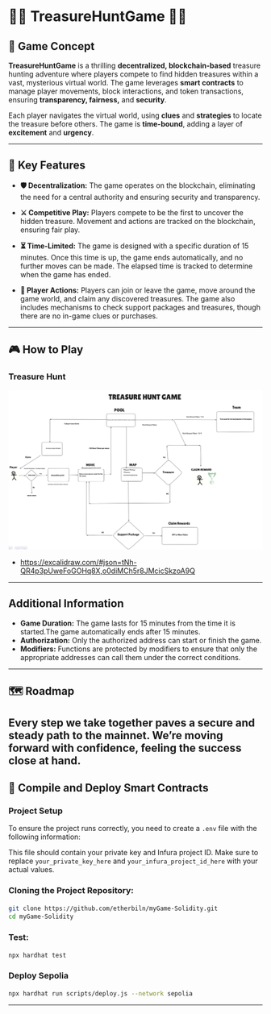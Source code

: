 # 🏴‍☠️ TreasureHuntGame 🏴‍☠️

## 🌟 Game Concept

**TreasureHuntGame** is a thrilling **decentralized, blockchain-based** treasure hunting adventure where players compete to find hidden treasures within a vast, mysterious virtual world. The game leverages **smart contracts** to manage player movements, block interactions, and token transactions, ensuring **transparency, fairness,** and **security**.

Each player navigates the virtual world, using **clues** and **strategies** to locate the treasure before others. The game is **time-bound**, adding a layer of **excitement** and **urgency**.

---

## 🚀 Key Features

- **🛡️ Decentralization:** The game operates on the blockchain, eliminating the need for a central authority and ensuring security and transparency.

- **⚔️ Competitive Play:** Players compete to be the first to uncover the hidden treasure. Movement and actions are tracked on the blockchain, ensuring fair play.

- **⏳ Time-Limited:** The game is designed with a specific duration of 15 minutes. Once this time is up, the game ends automatically, and no further moves can be made. The elapsed time is tracked to determine when the game has ended.

- **📜 Player Actions:** Players can join or leave the game, move around the game world, and claim any discovered treasures. The game also includes mechanisms to check support packages and treasures, though there are no in-game clues or purchases.

---

## 🎮 How to Play

### Treasure Hunt
![Example](./images/hunt.png)

- https://excalidraw.com/#json=tNh-QR4p3pUweFoGOHq8X,o0diMCh5r8JMcicSkzoA9Q

---

## Additional Information
- **Game Duration:** The game lasts for 15 minutes from the time it is started.The game automatically ends after 15 minutes.
- **Authorization:** Only the authorized address can start or finish the game.
- **Modifiers:** Functions are protected by modifiers to ensure that only the appropriate addresses can call them under the correct conditions.

---

## 🗺️ Roadmap

Every step we take together paves a secure and steady path to the mainnet. We’re moving forward with confidence, feeling the success close at hand.
---

## 🚀 Compile and Deploy Smart Contracts

### Project Setup

To ensure the project runs correctly, you need to create a `.env` file with the following information:

This file should contain your private key and Infura project ID. Make sure to replace `your_private_key_here` and `your_infura_project_id_here` with your actual values.

### Cloning the Project Repository:
```bash
git clone https://github.com/etherbiln/myGame-Solidity.git
cd myGame-Solidity

```
### Test:

```sh
npx hardhat test
```

### Deploy Sepolia

```sh
npx hardhat run scripts/deploy.js --network sepolia
```
---
